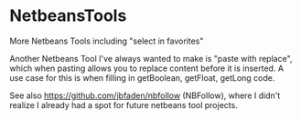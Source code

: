 # NetbeansTools
More Netbeans Tools including "select in favorites"

Another Netbeans Tool I've always wanted to make is "paste with replace", which when pasting allows you to replace content before it is inserted.  A use case for this is when filling in getBoolean, getFloat, getLong code.

See also https://github.com/jbfaden/nbfollow (NBFollow), where I didn't realize I already had a spot for future netbeans tool projects.
